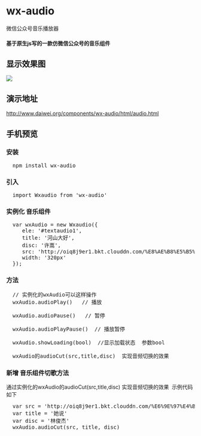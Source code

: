 # wx-audio
微信公众号音乐播放器

#### 基于原生js写的一款仿微信公众号的音乐组件

## 显示效果图
![](https://github.com/IFmiss/wx-audio/blob/master/es5/images/audio.gif)

## 演示地址
http://www.daiwei.org/components/wx-audio/html/audio.html

## 手机预览

### 安装 
<pre>
  npm install wx-audio
</pre>
### 引入
<pre>
  import Wxaudio from 'wx-audio'
</pre>
### 实例化 音乐组件 
<pre>
  var wxAudio = new Wxaudio({
     ele: '#textaudio1',
     title: '河山大好',
     disc: '许嵩',
     src: 'http://oiq8j9er1.bkt.clouddn.com/%E8%AE%B8%E5%B5%A9%20-%20%E6%B2%B3%E5%B1%B1%E5%A4%A7%E5%A5%BD1.mp3',
     width: '320px'
  });
</pre>

### 方法
<pre>
  // 实例化的wxAudio可以这样操作
  wxAudio.audioPlay()   // 播放
  
  wxAudio.audioPause()   // 暂停
  
  wxAudio.audioPlayPause()  // 播放暂停
  
  wxAudio.showLoading(bool)  //显示加载状态  参数bool
  
  wxAudio的audioCut(src,title,disc)  实现音频切换的效果
</pre>

### 新增 音乐组件切歌方法 
通过实例化的wxAudio的audioCut(src,title,disc)  实现音频切换的效果  示例代码如下
<pre>
  var src = 'http://oiq8j9er1.bkt.clouddn.com/%E6%9E%97%E4%BF%8A%E6%9D%B0%20-%20%E5%A5%B9%E8%AF%B41.mp3'
  var title = '她说'
  var disc = '林俊杰'
  wxAudio.audioCut(src, title, disc)
</pre>
